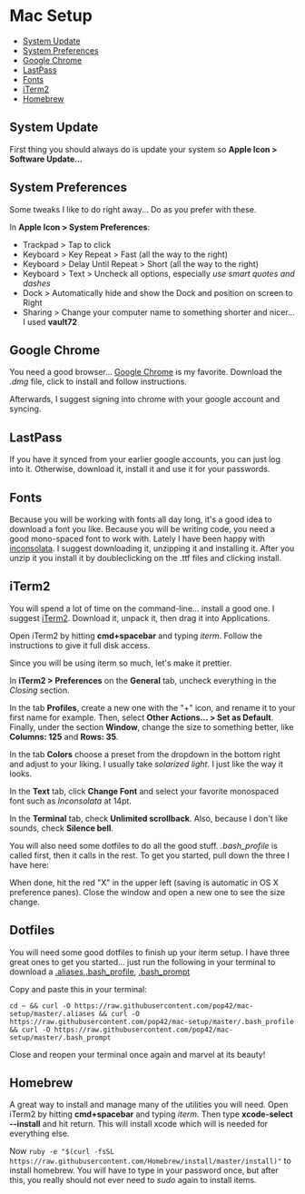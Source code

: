 # Mac Setup

- [System Update](#system-update)
- [System Preferences](#system-preferences)
- [Google Chrome](#google-chrome)
- [LastPass](#lastpass)
- [Fonts](#fonts)
- [iTerm2](#iterm2)
- [Homebrew](#homebrew)

## System Update

First thing you should always do is update your system so **Apple Icon > Software Update...**

## System Preferences

Some tweaks I like to do right away...  Do as you prefer with these.

In **Apple Icon > System Preferences**:

- Trackpad > Tap to click
- Keyboard > Key Repeat > Fast (all the way to the right)
- Keyboard > Delay Until Repeat > Short (all the way to the right)
- Keyboard > Text > Uncheck all options, especially _use smart quotes and dashes_
- Dock > Automatically hide and show the Dock and position on screen to Right
- Sharing > Change your computer name to something shorter and nicer... I used **vault72**

## Google Chrome

You need a good browser... [Google Chrome](//google.com/chrome) is my favorite.  Download the *.dmg* file, click to install and follow instructions.

Afterwards, I suggest signing  into chrome with your google account and syncing.

## LastPass

If you have it synced from your earlier google accounts, you can just log into it.  Otherwise, download it, install it and use it for your passwords.

## Fonts 

Because you will be working with fonts all day long, it's a good idea to download a font you like.  Because you will be writing code, you need a good mono-spaced font to work with.  Lately I have been happy with [inconsolata](https://fonts.google.com/specimen/Inconsolata?selection.family=Inconsolata).  I suggest downloading it, unzipping it and installing it.  After you unzip it you install it by doubleclicking on the .ttf files and  clicking install.

## iTerm2

You will spend a lot of time on the command-line... install a good one.  I suggest [iTerm2](https://www.iterm2.com/).  Download it, unpack it, then drag it into Applications.

Open iTerm2 by hitting **cmd+spacebar** and typing _iterm_.  Follow the instructions to give it full disk access.

Since you will be using iterm so much, let's make it prettier.

In **iTerm2 > Preferences** on the **General** tab, uncheck everything in the *Closing* section.

In the tab **Profiles**, create a new one with the "+" icon, and rename it to your first name for example. Then, select **Other Actions... > Set as Default**. Finally, under the section **Window**, change the size to something better, like **Columns: 125** and **Rows: 35**.

In the tab **Colors** choose a preset from the dropdown in the bottom right and adjust to  your liking. I usually take _solarized light_.  I just like the way it looks.

In the **Text** tab, click **Change Font** and select your favorite monospaced font such as _Inconsolata_ at 14pt.

In the **Terminal** tab, check **Unlimited scrollback**.  Also, because I don't like sounds, check **Silence bell**.

You will also need some dotfiles to do all the good stuff.  _.bash_profile_ is called first, then it calls in the rest.  To get you started, pull down the three I have here:


When done, hit the red "X" in the upper left (saving is automatic in OS X preference panes). Close the window and open a new one to see the size change.

##  Dotfiles

You will need some good dotfiles to finish up your iterm setup.  I have three great ones to get you started... just run the following in your terminal  to download a [.aliases](https://raw.githubusercontent.com/pop42/mac-setup/master/.aliases),[.bash_profile](https://raw.githubusercontent.com/pop42/mac-setup/master/.bash_profile), [.bash_prompt](https://raw.githubusercontent.com/pop42/mac-setup/master/.bash_prompt) 

Copy and paste this in your terminal:  

```
cd ~ && curl -O https://raw.githubusercontent.com/pop42/mac-setup/master/.aliases && curl -O https://raw.githubusercontent.com/pop42/mac-setup/master/.bash_profile && curl -O https://raw.githubusercontent.com/pop42/mac-setup/master/.bash_prompt
```

Close and reopen your terminal once again and marvel at its beauty!

## Homebrew

A great way to install and manage many of the utilities you will need.  Open iTerm2 by hitting **cmd+spacebar** and typing _iterm_.   Then type **xcode-select --install** and hit return.  This will install xcode which will is needed for everything else.

Now `ruby -e "$(curl -fsSL https://raw.githubusercontent.com/Homebrew/install/master/install)"` to install homebrew.  You will have to  type in your password once, but after this, you really should not ever need to _sudo_ again to install items.


